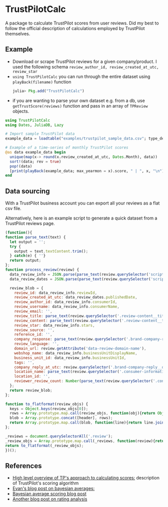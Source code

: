 # TrustPilotCalc

A package to calculate TrustPilot scores from user reviews.
Did my best to follow the official description of calculations employed by TrustPilot themselves.

## Example

* Download or scrape TrustPilot reviews for a given company/product.
  I used the following schema
  ```review_author_id, review_created_at_utc, review_star```
* `using TrustPilotCalc` you can run through the entire dataset using `playBack(filename)` function
  ```julia
  julia> Pkg.add("TrustPilotCalc")
  ```
* if you are wanting to parse your own dataset e.g. from a db, use `getTrustScore(reviews)` function and pass in an array of `TPReview` objects.

```julia
using TrustPilotCalc
using Dates, JuliaDB, Lazy

# Import sample TrustPilot data
example_data = loadtable("examples/trustpilot_sample_data.csv"; type_detect_rows = 500)

# Example of a time-series of monthly TrustPilot scores
@as data example_data begin
  unique(map(x-> round(x.review_created_at_utc, Dates.Month), data))
  sort!(data; rev = true)
  pop!(data)
  [print(playBack(example_data; max_yearmon = x).score, " | ", x, "\n") for x in data]
end
```

## Data sourcing

With a TrustPilot business account you can export all your reviews as a flat csv file.

Alternatively, here is an example script to generate a quick dataset from a TrustPilot reviews page.

```javascript
(function(){
function parse_text(text) {
  let output = '';
  try {
    output = text.textContent.trim();
  } catch(e) { ''}
  return output;
};
function process_review(review) {
  data_review_info = JSON.parse(parse_text(review.querySelector('script[data-initial-state=review-info]')));
  data_review_dates = JSON.parse(parse_text(review.querySelector('script[data-initial-state=review-dates]')));

  review_blob = {
    review_id: data_review_info.reviewId,
    review_created_at_utc: data_review_dates.publishedDate,
    review_author_id: data_review_info.consumerId,
    review_username: data_review_info.consumerName,
    review_email: '',
    review_title: parse_text(review.querySelector('.review-content__title a')),
    review_content: parse_text(review.querySelector('.review-content__text')),
    review_star: data_review_info.stars,
    review_source: '',
    reference_id: '',
    company_response: parse_text(review.querySelector('.brand-company-reply__content')),
    review_language: '',
    domain_url: review.getAttribute('data-review-domain-name'),
    webshop_name: data_review_info.businessUnitDisplayName,
    business_unit_id: data_review_info.businessUnitId,
    tags: '',
    company_reply_at_utc: review.querySelector('.brand-company-reply__date time') ? review.querySelector('.brand-company-reply__date time').getAttribute('datetime') : '',
    location_name: parse_text(review.querySelector('.consumer-information__location span')),
    location_id: '',
    reviewer_review_count: Number(parse_text(review.querySelector('.consumer-information__review-count span')).replace(' reviews',''))
  };
  return review_blob;
};

function to_flatformat(review_objs) {
  keys = Object.keys(review_objs[0]);
  rows = Array.prototype.map.call(review_objs, function(obj){return Object.values(obj)});
  blob = Array.prototype.concat([header], rows);
  return Array.prototype.map.call(blob, function(line){return line.join("','");}).join("'\n'")
};

_reviews = document.querySelectorAll('.review');
_review_objs = Array.prototype.map.call(_reviews, function(review){return process_review(review)});
return to_flatformat(_review_objs);
})();

```

## References

* [High level overview of TP's approach to calculating scores:](https://support.trustpilot.com/hc/en-us/articles/201748946)
  description of TrustPilot's scoring algorithm
* [Evan's blog post on bayesian averages:](https://www.evanmiller.org/bayesian-average-ratings.html)
* [Bayesian average scoring blog post](http://www.ebc.cat/2015/01/05/how-to-rank-restaurants/)
* [Another blog post on rating analysis](https://medium.com/district-data-labs/computing-a-bayesian-estimate-of-star-rating-means-651496a890ab)
